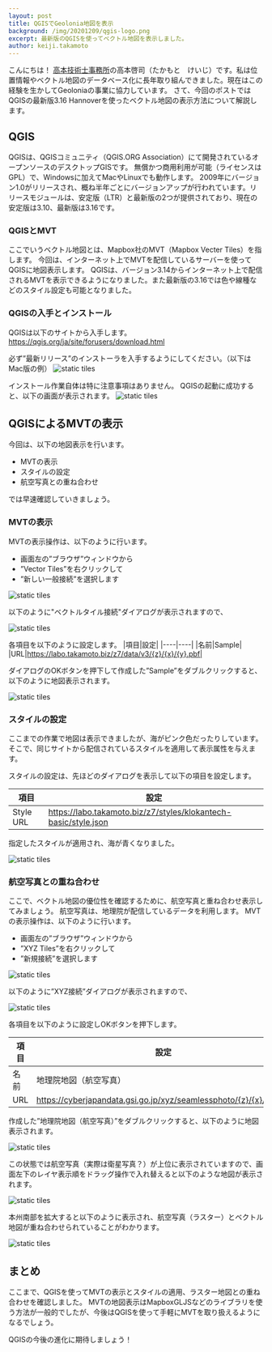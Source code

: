 ```yaml
---
layout: post
title: QGISでGeolonia地図を表示
background: /img/20201209/qgis-logo.png
excerpt: 最新版のQGISを使ってベクトル地図を表示しました。
author: keiji.takamoto
---
```


こんにちは！
[高本技術士事務所](https://takamoto.biz)の高本啓司（たかもと　けいじ）です。私は位置情報やベクトル地図のデータベース化に長年取り組んできました。現在はこの経験を生かしてGeoloniaの事業に協力しています。
さて、今回のポストではQGISの最新版3.16 Hannoverを使ったベクトル地図の表示方法について解説します。

## QGIS

QGISは、QGISコミュニティ（QGIS.ORG Association）にて開発されているオープンソースのデスクトップGISです。
無償かつ商用利用が可能（ライセンスはGPL）で、Windowsに加えてMacやLinuxでも動作します。
2009年にバージョン1.0がリリースされ、概ね半年ごとにバージョンアップが行われています。リリースモジュールは、安定版（LTR）と最新版の2つが提供されており、現在の安定版は3.10、最新版は3.16です。

### QGISとMVT

ここでいうベクトル地図とは、Mapbox社のMVT（Mapbox Vecter Tiles）を指します。
今回は、インターネット上でMVTを配信しているサーバーを使ってQGISに地図表示します。
QGISは、バージョン3.14からインターネット上で配信されるMVTを表示できるようになりました。また最新版の3.16では色や線種などのスタイル設定も可能となりました。

### QGISの入手とインストール

QGISは以下のサイトから入手します。
https://qgis.org/ja/site/forusers/download.html

必ず”最新リリース”のインストーラを入手するようにしてください。（以下はMac版の例）
![static tiles](./QGIS-Download.png)

インストール作業自体は特に注意事項はありません。
QGISの起動に成功すると、以下の画面が表示されます。
![static tiles](./QGIS.png)

## QGISによるMVTの表示

今回は、以下の地図表示を行います。

- MVTの表示
- スタイルの設定
- 航空写真との重ね合わせ

では早速確認していきましょう。

### MVTの表示

MVTの表示操作は、以下のように行います。
- 画面左の”ブラウザ”ウィンドウから
- ”Vector Tiles”を右クリックして
- ”新しい一般接続”を選択します

![static tiles](./add-setting.png)

以下のように"ベクトルタイル接続"ダイアログが表示されますので、

![static tiles](./dialog-mvt.png)

各項目を以下のように設定します。
|項目|設定|
|----|----|
|名前|Sample|
|URL|https://labo.takamoto.biz/z7/data/v3/{z}/{x}/{y}.pbf|

ダイアログのOKボタンを押下して作成した”Sample”をダブルクリックすると、以下のように地図表示されます。

![static tiles](./mvt-map.png)

### スタイルの設定

ここまでの作業で地図は表示できましたが、海がピンク色だったりしています。
そこで、同じサイトから配信されているスタイルを適用して表示属性を与えます。

スタイルの設定は、先ほどのダイアログを表示して以下の項目を設定します。

|項目|設定|
|----|----|
|Style URL|https://labo.takamoto.biz/z7/styles/klokantech-basic/style.json|

指定したスタイルが適用され、海が青くなりました。

![static tiles](./style-mvt.png)

### 航空写真との重ね合わせ

ここで、ベクトル地図の優位性を確認するために、航空写真と重ね合わせ表示してみましょう。
航空写真は、地理院が配信しているデータを利用します。
MVTの表示操作は、以下のように行います。
- 画面左の”ブラウザ”ウィンドウから
- ”XYZ Tiles”を右クリックして
- ”新規接続”を選択します

![static tiles](./xyz-setting.png)

以下のように”XYZ接続”ダイアログが表示されますので、

![static tiles](./xyz-dialog.png)

各項目を以下のように設定しOKボタンを押下します。

|項目|設定|
|----|----|
|名前|地理院地図（航空写真）|
|URL|https://cyberjapandata.gsi.go.jp/xyz/seamlessphoto/{z}/{x}/{y}.jpg|

作成した”地理院地図（航空写真）”をダブルクリックすると、以下のように地図表示されます。

![static tiles](./aero-photo.png)

この状態では航空写真（実際は衛星写真？）が上位に表示されていますので、画面左下のレイヤ表示順をドラッグ操作で入れ替えると以下のような地図が表示されます。

![static tiles](./layer-change.png)

本州南部を拡大すると以下のように表示され、航空写真（ラスター）とベクトル地図が重ね合わせられていることがわかります。

![static tiles](./kanto-map.png)

## まとめ

ここまで、QGISを使ってMVTの表示とスタイルの適用、ラスター地図との重ね合わせを確認しました。
MVTの地図表示はMapboxGLJSなどのライブラリを使う方法が一般的でしたが、今後はQGISを使って手軽にMVTを取り扱えるようになるでしょう。

QGISの今後の進化に期待しましょう！